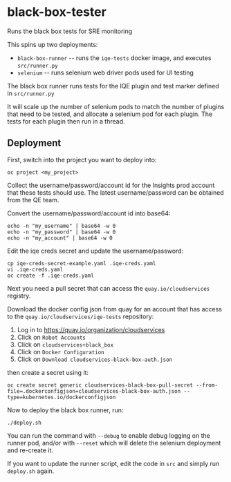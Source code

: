 # black-box-tester
Runs the black box tests for SRE monitoring

This spins up two deployments:
* `black-box-runner` -- runs the `iqe-tests` docker image, and executes `src/runner.py`
* `selenium` -- runs selenium web driver pods used for UI testing

The black box runner runs tests for the IQE plugin and test marker defined in `src/runner.py`

It will scale up the number of selenium pods to match the number of plugins that need to be tested, and allocate a selenium pod for each plugin. The tests for each plugin then run in a thread.

## Deployment

First, switch into the project you want to deploy into:
```
oc project <my_project>
```

Collect the username/password/account id for the Insights prod account that these tests should use. The latest username/password can be obtained from the QE team.

Convert the username/password/account id into base64:
```
echo -n "my_username" | base64 -w 0
echo -n "my_password" | base64 -w 0
echo -n "my_account" | base64 -w 0
```

Edit the iqe creds secret and update the username/password:
```
cp iqe-creds-secret-example.yaml .iqe-creds.yaml
vi .iqe-creds.yaml
oc create -f .iqe-creds.yaml
```


Next you need a pull secret that can access the `quay.io/cloudservices` registry.

Download the docker config json from quay for an account that has access to the `quay.io/cloudservices/iqe-tests` repository:
1) Log in to https://quay.io/organization/cloudservices
2) Click on `Robot Accounts`
3) Click on `cloudservices+black_box`
4) Click on `Docker Configuration`
5) Click on `Download cloudservices-black-box-auth.json`

then create a secret using it:
```
oc create secret generic cloudservices-black-box-pull-secret --from-file=.dockerconfigjson=cloudservices-black-box-auth.json --type=kubernetes.io/dockerconfigjson
```

Now to deploy the black box runner, run:
```
./deploy.sh
```

You can run the command with `--debug` to enable debug logging on the runner pod, and/or with `--reset` which will delete the selenium deployment and re-create it.


If you want to update the runner script, edit the code in `src` and simply run `deploy.sh` again.
